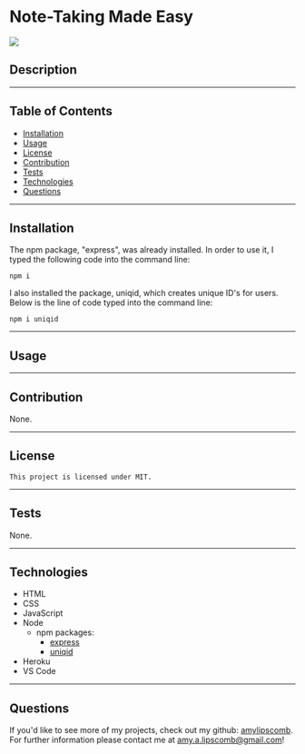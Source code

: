 # Note-Taking Made Easy 
<img src="https://img.shields.io/badge/License-MIT-ff69b4.svg">

## Description

 <!-- When creating a team, there's always certain roles that need to be filled. I utilized OOP (Object Oriented Programming) to create a team. OOP is extremely helpful, because it uses the DRY method, also known as 'Don't Repeat Yourself'. This basically means that duplicate code isn't created. For the team created, the following positions were filled: Manager, Engineer and Intern. Each position had similiar information that needed to be filled out, like:

 * Name
 * Role 
 * Id 
 * Email -->

 <!-- However, there were also a few differences. For a manager, the office number had to be displayed, whereas for engineers, their GitHubs had to be shared. The only other item that was needed for the intern, was the name of their school. To see the steps I've taken within the terminal, please continue to read along, as well as watch my [step-by-step video](https://drive.google.com/file/d/1nTy6C21mEpzGbNvzeZGTgC4rYGcDgzL4/view). I hope you enjoy and learn something new!  -->

----
## Table of Contents 

  * [Installation](#installation)
  * [Usage](#usage)
  * [License](#license)
  * [Contribution](#contribution)
  * [Tests](#tests)
  * [Technologies](#technologies)
  * [Questions](#questions)

---
## Installation

The npm package, "express", was already installed. In order to use it, I typed the following code into the command line:

```
npm i
```

I also installed the package, uniqid, which creates unique ID's for users. Below is the line of code typed into the command line:

```
npm i uniqid
```

---

## Usage

<!-- I used jest to run tests in order to see if the expected result is received. If it's successful, it will show that the suite or tests passed. If they did not pass, it will show the user the following information:
* The test that failed,
* The expected result versus the result that was actually received and, 
* A hint as to what needs to be fixed within the test.  -->

---

## Contribution

  None.

  ---

## License

```
This project is licensed under MIT.
```

---


## Tests

None.

 ---

 ## Technologies

* HTML 
* CSS
* JavaScript
* Node
    * npm packages:
       * [express](https://www.npmjs.com/package/express)
       * [uniqid](https://www.npmjs.com/package/uniqid)
* Heroku
* VS Code

 ---

## Questions

If you'd like to see more of my projects, check out my github: [amylipscomb](https://github.com/amylipscomb).
For further information please contact me at [amy.a.lipscomb@gmail.com](mailto:amy.a.lipscomb@gmail.com)!